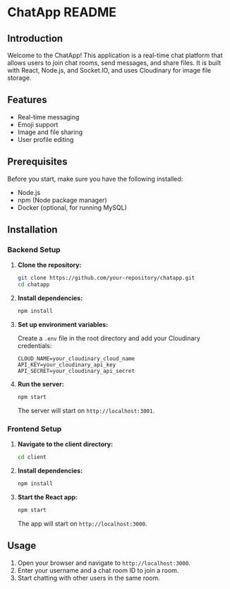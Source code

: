 # ChatApp README

## Introduction

Welcome to the ChatApp! This application is a real-time chat platform that allows users to join chat rooms, send messages, and share files. It is built with React, Node.js, and Socket.IO, and uses Cloudinary for image file storage.

## Features

- Real-time messaging
- Emoji support
- Image and file sharing
- User profile editing

## Prerequisites

Before you start, make sure you have the following installed:

- Node.js
- npm (Node package manager)
- Docker (optional, for running MySQL)

## Installation

### Backend Setup

1. **Clone the repository:**
    ```sh
    git clone https://github.com/your-repository/chatapp.git
    cd chatapp
    ```

2. **Install dependencies:**
    ```sh
    npm install
    ```

3. **Set up environment variables:**

    Create a `.env` file in the root directory and add your Cloudinary credentials:
    ```
    CLOUD_NAME=your_cloudinary_cloud_name
    API_KEY=your_cloudinary_api_key
    API_SECRET=your_cloudinary_api_secret
    ```

4. **Run the server:**
    ```sh
    npm start
    ```

    The server will start on `http://localhost:3001`.

### Frontend Setup

1. **Navigate to the client directory:**
    ```sh
    cd client
    ```

2. **Install dependencies:**
    ```sh
    npm install
    ```

3. **Start the React app:**
    ```sh
    npm start
    ```

    The app will start on `http://localhost:3000`.

## Usage

1. Open your browser and navigate to `http://localhost:3000`.
2. Enter your username and a chat room ID to join a room.
3. Start chatting with other users in the same room.

